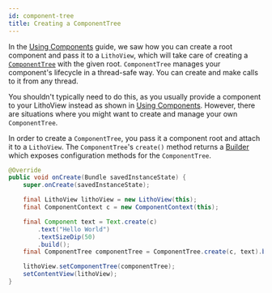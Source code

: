 ```yaml
---
id: component-tree
title: Creating a ComponentTree
---
```


In the [Using Components](using-components) guide, we saw how you can create a root component and pass it to a `LithoView`, which will take care of creating a [`ComponentTree`](/javadoc/com/facebook/litho/ComponentTree.html) with the given root. `ComponentTree` manages your component's lifecycle in a thread-safe way. You can create and make calls to it from any thread.

You shouldn't typically need to do this, as you usually provide a component to your LithoView instead as shown in [Using Components](using-components). However, there are situations where you might want to create and manage your own `ComponentTree`.

In order to create a `ComponentTree`, you pass it a component root and attach it to a `LithoView`. The `ComponentTree`'s `create()` method returns a [Builder](/javadoc/com/facebook/litho/ComponentTree.Builder.html) which exposes configuration methods for the `ComponentTree`.  

```java
@Override
public void onCreate(Bundle savedInstanceState) {
    super.onCreate(savedInstanceState);

    final LithoView lithoView = new LithoView(this);
    final ComponentContext c = new ComponentContext(this);

    final Component text = Text.create(c)
        .text("Hello World")
        .textSizeDip(50)
        .build();
    final ComponentTree componentTree = ComponentTree.create(c, text).build();

    lithoView.setComponentTree(componentTree);
    setContentView(lithoView);
}
``` 
